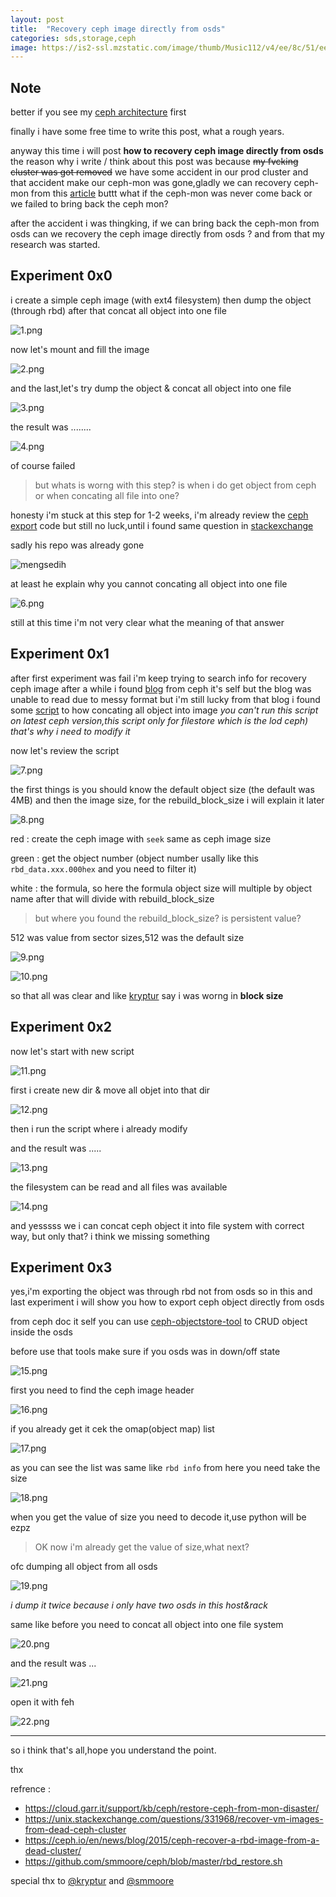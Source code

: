 ```yaml
---
layout: post
title:  "Recovery ceph image directly from osds"
categories: sds,storage,ceph
image: https://is2-ssl.mzstatic.com/image/thumb/Music112/v4/ee/8c/51/ee8c5176-96f5-4fd9-0bf0-b27acdb578d6/859758963255_cover.jpg/5000x5000bb.jpg
---
```


## Note
better if you see my [ceph architecture](https://github.com/JustHumanz/Ceph-dojo) first


finally i have some free time to write this post, what a rough years.

anyway this time i will post **how to recovery ceph image directly from osds** the reason why i write / think about this post was because ~~my fvcking cluster was got removed~~ we have some accident in our prod cluster and that accident make our ceph-mon was gone,gladly we can recovery ceph-mon from this [article](https://cloud.garr.it/support/kb/ceph/restore-ceph-from-mon-disaster/) buttt what if the ceph-mon was never come back or we failed to bring back the ceph mon?


after the accident i was thingking, if we can bring back the ceph-mon from osds can we recovery the ceph image directly from osds ? and from that my research was started.

## Experiment 0x0
i create a simple ceph image (with ext4 filesystem) then dump the object (through rbd) after that concat all object into one file

![1.png](../../assets/img/sds/1.png)     

now let's mount and fill the image

![2.png](../../assets/img/sds/2.png)     

and the last,let's try dump the object & concat all object into one file

![3.png](../../assets/img/sds/3.png)     

the result was ........

![4.png](../../assets/img/sds/4.png)     

of course failed

>but whats is worng with this step? is when i do get object from ceph or when concating all file into one?

honesty i'm stuck at this step for 1-2 weeks, i'm already review the [ceph export](https://github.com/ceph/ceph/blob/octopus/src/tools/rbd/action/Export.cc) code but still no luck,until i found same question in [stackexchange](https://unix.stackexchange.com/questions/331968/recover-vm-images-from-dead-ceph-cluster)

sadly his repo was already gone 

![mengsedih](../../assets/img/sds/5.png)     

at least he explain why you cannot concating all object into one file

![6.png](../../assets/img/sds/6.png)     

still at this time i'm not very clear what the meaning of that answer 


## Experiment 0x1
after first experiment was fail i'm keep trying to search info for recovery ceph image after a while i found [blog](https://ceph.io/en/news/blog/2015/ceph-recover-a-rbd-image-from-a-dead-cluster/) from ceph it's self but the blog was unable to read due to messy format but i'm still lucky from that blog i found some [script](https://github.com/smmoore/ceph/blob/master/rbd_restore.sh) to how concating all object into image *you can't run this script on latest ceph version,this script only for filestore which is the lod ceph) that's why i need to modify it*

now let's review the script

![7.png](../../assets/img/sds/7.png)     

the first things is you should know the default object size (the default was 4MB) and then the image size, for the rebuild_block_size i will explain it later


![8.png](../../assets/img/sds/8.png)    

red : create the ceph image with `seek` same as ceph image size 

green : get the object number (object number usally like this `rbd_data.xxx.000hex` and you need to filter it)

white : the formula, so here the formula object size will multiple by object name after that will divide with rebuild_block_size

> but where you found the rebuild_block_size? is persistent value?

512 was value from sector sizes,512 was the default size 

![9.png](../../assets/img/sds/9.png)    

![10.png](../../assets/img/sds/10.png)    

so that all was clear and like [kryptur](https://unix.stackexchange.com/users/206630/kryptur) say i was worng in **block size**

## Experiment 0x2
now let's start with new script

![11.png](../../assets/img/sds/11.png)    

first i create new dir & move all objet into that dir

![12.png](../../assets/img/sds/12.png)    

then i run the script where i already modify 

and the result was .....


![13.png](../../assets/img/sds/13.png)    

the filesystem can be read and all files was available

![14.png](../../assets/img/sds/14.png)    


and yesssss we i can concat ceph object it into file system with correct way, but only that? i think we missing something


## Experiment 0x3
yes,i'm exporting the object was through rbd not from osds so in this and last experiment i will show you how to export ceph object directly from osds

from ceph doc it self you can use [ceph-objectstore-tool](https://docs.ceph.com/en/pacific/man/8/ceph-objectstore-tool/) to CRUD object inside the osds

before use that tools make sure if you osds was in down/off state

![15.png](../../assets/img/sds/15.png)    

first you need to find the ceph image header

![16.png](../../assets/img/sds/16.png)    

if you already get it cek the omap(object map) list

![17.png](../../assets/img/sds/17.png)    

as you can see the list was same like `rbd info` from here you need take the size 

![18.png](../../assets/img/sds/18.png)    

when you get the value of size you need to decode it,use python will be ezpz

>OK now i'm already get the value of size,what next?

ofc dumping all object from all osds

![19.png](../../assets/img/sds/19.png)    

*i dump it twice because i only have two osds in this host&rack*

same like before you need to concat all object into one file system

![20.png](../../assets/img/sds/20.png)    

and the result was ...

![21.png](../../assets/img/sds/21.png)    


open it with feh

![22.png](../../assets/img/sds/22.png)    




-----------------------------------------------------------------
so i think that's all,hope you understand the point. 

thx 

refrence :
- https://cloud.garr.it/support/kb/ceph/restore-ceph-from-mon-disaster/
- https://unix.stackexchange.com/questions/331968/recover-vm-images-from-dead-ceph-cluster
- https://ceph.io/en/news/blog/2015/ceph-recover-a-rbd-image-from-a-dead-cluster/
- https://github.com/smmoore/ceph/blob/master/rbd_restore.sh

special thx to [@kryptur](https://unix.stackexchange.com/users/206630/kryptur) and [@smmoore](https://github.com/smmoore)
